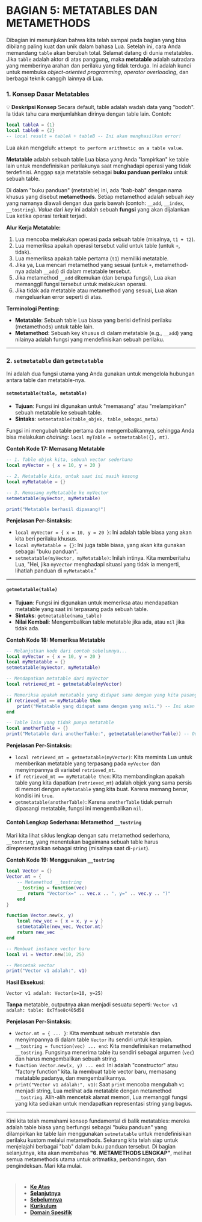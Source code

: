# **BAGIAN 5: METATABLES DAN METAMETHODS**

Dibagian ini menunjukan bahwa kita telah sampai pada bagian yang bisa dibilang paling kuat dan unik dalam bahasa Lua. Setelah ini, cara Anda memandang `table` akan berubah total. Selamat datang di dunia metatables. Jika `table` adalah aktor di atas panggung, maka **metatable** adalah sutradara yang memberinya arahan dan perilaku yang tidak terduga. Ini adalah kunci untuk membuka _object-oriented programming_, _operator overloading_, dan berbagai teknik canggih lainnya di Lua.

### **1. Konsep Dasar Metatables**

💡 **Deskripsi Konsep**
Secara default, table adalah wadah data yang "bodoh". Ia tidak tahu cara menjumlahkan dirinya dengan table lain. Contoh:

```lua
local tableA = {1}
local tableB = {2}
-- local result = tableA + tableB -- Ini akan menghasilkan error!
```

Lua akan mengeluh: `attempt to perform arithmetic on a table value`.

**Metatable** adalah sebuah table Lua biasa yang Anda "lampirkan" ke table lain untuk mendefinisikan perilakunya saat menghadapi operasi yang tidak terdefinisi. Anggap saja metatable sebagai **buku panduan perilaku** untuk sebuah table.

Di dalam "buku panduan" (metatable) ini, ada "bab-bab" dengan nama khusus yang disebut **metamethods**. Setiap metamethod adalah sebuah _key_ yang namanya diawali dengan dua garis bawah (contoh: `__add`, `__index`, `__tostring`). _Value_ dari _key_ ini adalah sebuah **fungsi** yang akan dijalankan Lua ketika operasi terkait terjadi.

**Alur Kerja Metatable:**

1.  Lua mencoba melakukan operasi pada sebuah table (misalnya, `t1 + t2`).
2.  Lua memeriksa apakah operasi tersebut valid untuk table (untuk `+`, tidak).
3.  Lua memeriksa apakah table pertama (`t1`) memiliki metatable.
4.  Jika ya, Lua mencari metamethod yang sesuai (untuk `+`, metamethod-nya adalah `__add`) di dalam metatable tersebut.
5.  Jika metamethod `__add` ditemukan (dan berupa fungsi), Lua akan memanggil fungsi tersebut untuk melakukan operasi.
6.  Jika tidak ada metatable atau metamethod yang sesuai, Lua akan mengeluarkan error seperti di atas.

**Terminologi Penting:**

- **Metatable**: Sebuah table Lua biasa yang berisi definisi perilaku (metamethods) untuk table lain.
- **Metamethod**: Sebuah key khusus di dalam metatable (e.g., `__add`) yang nilainya adalah fungsi yang mendefinisikan sebuah perilaku.

---

### **2. `setmetatable` dan `getmetatable`**

Ini adalah dua fungsi utama yang Anda gunakan untuk mengelola hubungan antara table dan metatable-nya.

#### **`setmetatable(table, metatable)`**

- **Tujuan**: Fungsi ini digunakan untuk "memasang" atau "melampirkan" sebuah metatable ke sebuah table.
- **Sintaks**: `setmetatable(table_objek, table_sebagai_meta)`

Fungsi ini mengubah table pertama dan mengembalikannya, sehingga Anda bisa melakukan _chaining_: `local myTable = setmetatable({}, mt)`.

**Contoh Kode 17: Memasang Metatable**

```lua
-- 1. Table objek kita, sebuah vector sederhana
local myVector = { x = 10, y = 20 }

-- 2. Metatable kita, untuk saat ini masih kosong
local myMetatable = {}

-- 3. Memasang myMetatable ke myVector
setmetatable(myVector, myMetatable)

print("Metatable berhasil dipasang!")
```

**Penjelasan Per-Sintaksis:**

- `local myVector = { x = 10, y = 20 }`: Ini adalah table biasa yang akan kita beri perilaku khusus.
- `local myMetatable = {}`: Ini juga table biasa, yang akan kita gunakan sebagai "buku panduan".
- `setmetatable(myVector, myMetatable)`: Inilah intinya. Kita memberitahu Lua, "Hei, jika `myVector` menghadapi situasi yang tidak ia mengerti, lihatlah panduan di `myMetatable`."

---

#### **`getmetatable(table)`**

- **Tujuan**: Fungsi ini digunakan untuk memeriksa atau mendapatkan metatable yang saat ini terpasang pada sebuah table.
- **Sintaks**: `getmetatable(nama_table)`
- **Nilai Kembali**: Mengembalikan table metatable jika ada, atau `nil` jika tidak ada.

**Contoh Kode 18: Memeriksa Metatable**

```lua
-- Melanjutkan kode dari contoh sebelumnya...
local myVector = { x = 10, y = 20 }
local myMetatable = {}
setmetatable(myVector, myMetatable)

-- Mendapatkan metatable dari myVector
local retrieved_mt = getmetatable(myVector)

-- Memeriksa apakah metatable yang didapat sama dengan yang kita pasang
if retrieved_mt == myMetatable then
    print("Metatable yang didapat sama dengan yang asli.") -- Ini akan tercetak
end

-- Table lain yang tidak punya metatable
local anotherTable = {}
print("Metatable dari anotherTable:", getmetatable(anotherTable)) -- Output: Metatable dari anotherTable: nil
```

**Penjelasan Per-Sintaksis:**

- `local retrieved_mt = getmetatable(myVector)`: Kita meminta Lua untuk memberikan metatable yang terpasang pada `myVector` dan menyimpannya di variabel `retrieved_mt`.
- `if retrieved_mt == myMetatable then`: Kita membandingkan apakah table yang kita dapatkan (`retrieved_mt`) adalah objek yang sama persis di memori dengan `myMetatable` yang kita buat. Karena memang benar, kondisi ini `true`.
- `getmetatable(anotherTable)`: Karena `anotherTable` tidak pernah dipasangi metatable, fungsi ini mengembalikan `nil`.

#### **Contoh Lengkap Sederhana: Metamethod `__tostring`**

Mari kita lihat siklus lengkap dengan satu metamethod sederhana, `__tostring`, yang menentukan bagaimana sebuah table harus direpresentasikan sebagai string (misalnya saat di-`print`).

**Contoh Kode 19: Menggunakan `__tostring`**

```lua
local Vector = {}
Vector.mt = {
    -- Metamethod __tostring
    __tostring = function(vec)
        return "Vector(x=" .. vec.x .. ", y=" .. vec.y .. ")"
    end
}

function Vector.new(x, y)
    local new_vec = { x = x, y = y }
    setmetatable(new_vec, Vector.mt)
    return new_vec
end

-- Membuat instance vector baru
local v1 = Vector.new(10, 25)

-- Mencetak vector
print("Vector v1 adalah:", v1)
```

**Hasil Eksekusi**:

```
Vector v1 adalah: Vector(x=10, y=25)
```

**Tanpa** metatable, outputnya akan menjadi sesuatu seperti: `Vector v1 adalah: table: 0x7fae8c405d50`

**Penjelasan Per-Sintaksis**:

- `Vector.mt = { ... }`: Kita membuat sebuah metatable dan menyimpannya di dalam table `Vector` itu sendiri untuk kerapian.
- `__tostring = function(vec) ... end`: Kita mendefinisikan metamethod `__tostring`. Fungsinya menerima table itu sendiri sebagai argumen (`vec`) dan harus mengembalikan sebuah string.
- `function Vector.new(x, y) ... end`: Ini adalah "constructor" atau "factory function" kita. Ia membuat table vector baru, memasang metatable padanya, dan mengembalikannya.
- `print("Vector v1 adalah:", v1)`: Saat `print` mencoba mengubah `v1` menjadi string, Lua melihat ada metatable dengan metamethod `__tostring`. Alih-alih mencetak alamat memori, Lua memanggil fungsi yang kita sediakan untuk mendapatkan representasi string yang bagus.

---

Kini kita telah memahami konsep fundamental di balik metatables: mereka adalah table biasa yang berfungsi sebagai "buku panduan" yang dilampirkan ke table lain menggunakan `setmetatable` untuk mendefinisikan perilaku kustom melalui metamethods. Sekarang kita telah siap untuk menjelajahi berbagai "bab" dalam buku panduan tersebut. Di bagian selanjutnya, kita akan membahas **"6. METAMETHODS LENGKAP"**, melihat semua metamethods utama untuk aritmatika, perbandingan, dan pengindeksan. Mari kita mulai.

#

> - **[Ke Atas](#)**
> - **[Selanjutnya][selanjutnya]**
> - **[Sebelumnya][sebelumnya]**
> - **[Kurikulum][kurikulum]**
> - **[Domain Spesifik][domain]**

[domain]: ../../../../../../README.md
[kurikulum]: ../../../../README.md
[sebelumnya]: ../bagian-3/README.md
[selanjutnya]: ../bagian-5/README.md

<!----------------------------------------------------->

[0]: ../README.md
[1]: ../
[2]: ../
[3]: ../
[4]: ../
[5]: ../
[6]: ../
[7]: ../
[8]: ../
[9]: ../
[10]: ../
[11]: ../
[12]: ../
[13]: ../
[14]: ../
[15]: ../
[16]: ../
[17]: ../
[18]: ../
